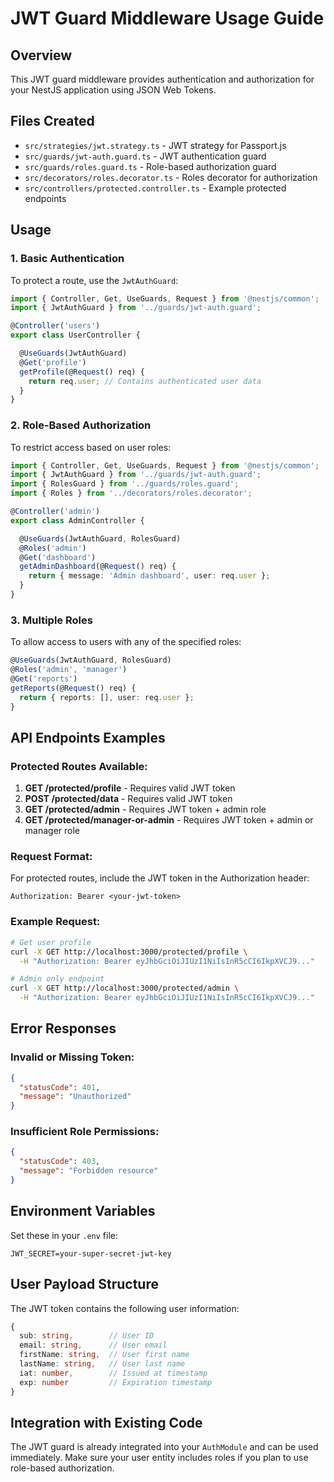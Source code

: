# JWT Guard Middleware Usage Guide

## Overview

This JWT guard middleware provides authentication and authorization for your NestJS application using JSON Web Tokens.

## Files Created

- `src/strategies/jwt.strategy.ts` - JWT strategy for Passport.js
- `src/guards/jwt-auth.guard.ts` - JWT authentication guard
- `src/guards/roles.guard.ts` - Role-based authorization guard
- `src/decorators/roles.decorator.ts` - Roles decorator for authorization
- `src/controllers/protected.controller.ts` - Example protected endpoints

## Usage

### 1. Basic Authentication

To protect a route, use the `JwtAuthGuard`:

```typescript
import { Controller, Get, UseGuards, Request } from '@nestjs/common';
import { JwtAuthGuard } from '../guards/jwt-auth.guard';

@Controller('users')
export class UserController {

  @UseGuards(JwtAuthGuard)
  @Get('profile')
  getProfile(@Request() req) {
    return req.user; // Contains authenticated user data
  }
}
```

### 2. Role-Based Authorization

To restrict access based on user roles:

```typescript
import { Controller, Get, UseGuards, Request } from '@nestjs/common';
import { JwtAuthGuard } from '../guards/jwt-auth.guard';
import { RolesGuard } from '../guards/roles.guard';
import { Roles } from '../decorators/roles.decorator';

@Controller('admin')
export class AdminController {

  @UseGuards(JwtAuthGuard, RolesGuard)
  @Roles('admin')
  @Get('dashboard')
  getAdminDashboard(@Request() req) {
    return { message: 'Admin dashboard', user: req.user };
  }
}
```

### 3. Multiple Roles

To allow access to users with any of the specified roles:

```typescript
@UseGuards(JwtAuthGuard, RolesGuard)
@Roles('admin', 'manager')
@Get('reports')
getReports(@Request() req) {
  return { reports: [], user: req.user };
}
```

## API Endpoints Examples

### Protected Routes Available:

1. **GET /protected/profile** - Requires valid JWT token
2. **POST /protected/data** - Requires valid JWT token
3. **GET /protected/admin** - Requires JWT token + admin role
4. **GET /protected/manager-or-admin** - Requires JWT token + admin or manager role

### Request Format:

For protected routes, include the JWT token in the Authorization header:

```
Authorization: Bearer <your-jwt-token>
```

### Example Request:

```bash
# Get user profile
curl -X GET http://localhost:3000/protected/profile \
  -H "Authorization: Bearer eyJhbGciOiJIUzI1NiIsInR5cCI6IkpXVCJ9..."

# Admin only endpoint
curl -X GET http://localhost:3000/protected/admin \
  -H "Authorization: Bearer eyJhbGciOiJIUzI1NiIsInR5cCI6IkpXVCJ9..."
```

## Error Responses

### Invalid or Missing Token:

```json
{
  "statusCode": 401,
  "message": "Unauthorized"
}
```

### Insufficient Role Permissions:

```json
{
  "statusCode": 403,
  "message": "Forbidden resource"
}
```

## Environment Variables

Set these in your `.env` file:

```env
JWT_SECRET=your-super-secret-jwt-key
```

## User Payload Structure

The JWT token contains the following user information:

```typescript
{
  sub: string,        // User ID
  email: string,      // User email
  firstName: string,  // User first name
  lastName: string,   // User last name
  iat: number,        // Issued at timestamp
  exp: number         // Expiration timestamp
}
```

## Integration with Existing Code

The JWT guard is already integrated into your `AuthModule` and can be used immediately. Make sure your user entity includes roles if you plan to use role-based authorization.